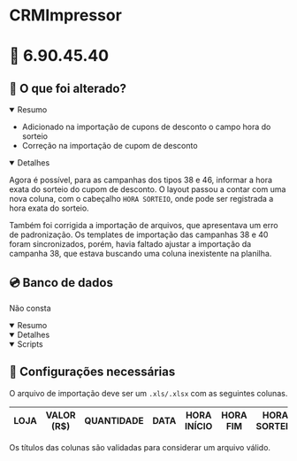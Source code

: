 # CRMImpressor

# :file_folder: 6.90.45.40

## :memo: O que foi alterado?

<details open>
<summary>Resumo</summary>

- Adicionado na importação de cupons de desconto o campo hora do sorteio
- Correção na importação de cupom de desconto

</details>

<details open>
<summary>Detalhes</summary>

Agora é possível, para as campanhas dos tipos 38 e 46, informar a hora exata do sorteio do cupom de desconto. O layout passou a contar com uma nova coluna, com o cabeçalho `HORA SORTEIO`, onde pode ser registrada a hora exata do sorteio.

Também foi corrigida a importação de arquivos, que apresentava um erro de padronização. Os templates de importação das campanhas 38 e 40 foram sincronizados, porém, havia faltado ajustar a importação da campanha 38, que estava buscando uma coluna inexistente na planilha.

</details>

## :cd: Banco de dados

Não consta

<details open>
<summary>Resumo</summary>
</details>

<details open>
<summary>Detalhes</summary>
</details>

<details open>
<summary>Scripts</summary>
</details>

## :wrench: Configurações necessárias

O arquivo de importação deve ser um `.xls/.xlsx` com as seguintes colunas. 


| LOJA | VALOR (R$) | QUANTIDADE | DATA | HORA INÍCIO | HORA FIM | HORA SORTEIO
|---|---|---|---|---|---|--|

Os títulos das colunas são validadas para considerar um arquivo válido.